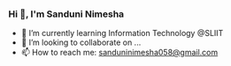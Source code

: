 ### Hi 👋, I'm Sanduni Nimesha
         
- 🌱 I’m currently learning Information Technology @SLIIT
- 👯 I’m looking to collaborate on ...
- 📫 How to reach me: sanduninimesha058@gmail.com
